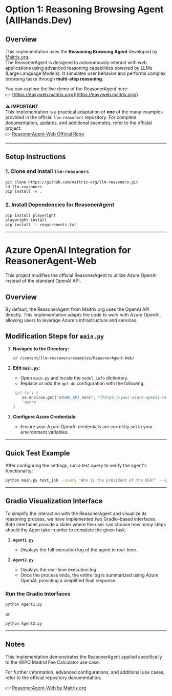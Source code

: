 # Option 1: Reasoning Browsing Agent (AllHands.Dev)

## Overview

This implementation uses the **Reasoning Browsing Agent** developed by [Maitrix.org](https://github.com/maitrix-org/llm-reasoners/tree/main/examples/ReasonerAgent-Web).  
The ReasonerAgent is designed to autonomously interact with web applications using advanced reasoning capabilities powered by LLMs (Large Language Models). It simulates user behavior and performs complex browsing tasks through **multi-step reasoning**.

You can explore the live demo of the ReasonerAgent here:  
👉 [https://easyweb.maitrix.org/](https://easyweb.maitrix.org/)

⚠️ **IMPORTANT**  
This implementation is a practical adaptation of **one** of the many examples provided in the official `llm-reasoners` repository. For complete documentation, updates, and additional examples, refer to the official project:  
👉 [ReasonerAgent-Web Official Repo](https://github.com/maitrix-org/llm-reasoners/tree/main/examples/ReasonerAgent-Web)

---

## Setup Instructions

### 1. Clone and Install `llm-reasoners`

```bash
git clone https://github.com/maitrix-org/llm-reasoners.git
cd llm-reasoners
pip install -e .
```

### 2. Install Dependencies for ReasonerAgent

```bash
pip install playwright
playwright install
pip install -r requirements.txt
```
---

# Azure OpenAI Integration for ReasonerAgent-Web

This project modifies the official ReasonerAgent to utilize Azure OpenAI instead of the standard OpenAI API.

## Overview

By default, the ReasonerAgent from Maitrix.org uses the OpenAI API directly. This implementation adapts the code to work with Azure OpenAI, allowing users to leverage Azure's infrastructure and services.

## Modification Steps for `main.py`

1.  **Navigate to the Directory:**
    ```bash
    cd /content/llm-reasoners/examples/ReasonerAgent-Web/
    ```

2.  **Edit `main.py`:**
    * Open `main.py` and locate the `model_info` dictionary.
    * Replace or add the `gpt-4o` configuration with the following:

    ```python
    'gpt-4o': (
        os.environ.get("AZURE_API_BASE", "[https://your-azure-openai-resource.openai.azure.com](https://www.google.com/search?q=https://your-azure-openai-resource.openai.azure.com)"),  # Replace with your Azure base URL
        'azure'
    )
    ```

3.  **Configure Azure Credentials:**
    * Ensure your Azure OpenAI credentials are correctly set in your environment variables.

---

## Quick Test Example

After configuring the settings, run a test query to verify the agent's functionality:

```bash
python main.py test_job --query "Who is the president of the USA?" --api_key "your-azure-api-key" --model "gpt-4o"
```

---

## Gradio Visualization Interface

To simplify the interaction with the ReasonerAgent and visualize its reasoning process, we have implemented two Gradio-based interfaces.
Both interfaces provide a slider where the user can choose how many steps should the Agen take in order to complete the given task.

1.  **`Agent1.py`**
    * Displays the full execution log of the agent in real-time.

2.  **`Agent2.py`**
    * Displays the real-time execution log.
    * Once the process ends, the entire log is summarized using Azure OpenAI, providing a simplified final response.

### Run the Gradio Interfaces

```bash
python Agent1.py
```

or

```bash
python Agent2.py
```

---

## Notes

This implementation demonstrates the ReasonerAgent applied specifically to the WIPO Madrid Fee Calculator use case.

For further information, advanced configurations, and additional use cases, refer to the official repository documentation:

👉 [ReasonerAgent-Web by Maitrix.org](https://github.com/maitrix-org/llm-reasoners/tree/main/examples/ReasonerAgent-Web)
